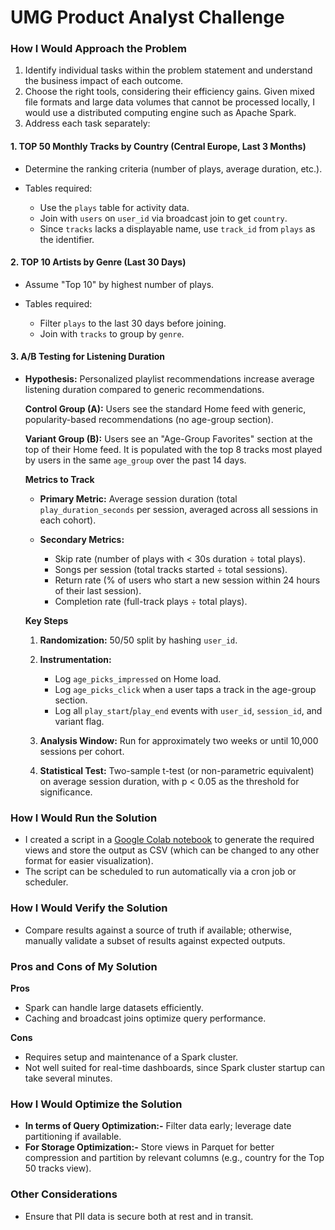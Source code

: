 # UMG Product Analyst Challenge

### How I Would Approach the Problem

1. Identify individual tasks within the problem statement and understand the business impact of each outcome.
2. Choose the right tools, considering their efficiency gains. Given mixed file formats and large data volumes that cannot be processed locally, I would use a distributed computing engine such as Apache Spark.
3. Address each task separately:

#### 1. TOP 50 Monthly Tracks by Country (Central Europe, Last 3 Months)

* Determine the ranking criteria (number of plays, average duration, etc.).
* Tables required:

  * Use the `plays` table for activity data.
  * Join with `users` on `user_id` via broadcast join to get `country`.
  * Since `tracks` lacks a displayable name, use `track_id` from `plays` as the identifier.

#### 2. TOP 10 Artists by Genre (Last 30 Days)

* Assume "Top 10" by highest number of plays.
* Tables required:

  * Filter `plays` to the last 30 days before joining.
  * Join with `tracks` to group by `genre`.

#### 3. A/B Testing for Listening Duration

* **Hypothesis:** Personalized playlist recommendations increase average listening duration compared to generic recommendations.

  **Control Group (A):**
  Users see the standard Home feed with generic, popularity-based recommendations (no age-group section).

  **Variant Group (B):**
  Users see an "Age-Group Favorites" section at the top of their Home feed. It is populated with the top 8 tracks most played by users in the same `age_group` over the past 14 days.

  **Metrics to Track**

  * **Primary Metric:** Average session duration (total `play_duration_seconds` per session, averaged across all sessions in each cohort).
  * **Secondary Metrics:**

    * Skip rate (number of plays with < 30s duration ÷ total plays).
    * Songs per session (total tracks started ÷ total sessions).
    * Return rate (% of users who start a new session within 24 hours of their last session).
    * Completion rate (full-track plays ÷ total plays).

  **Key Steps**

  1. **Randomization:** 50/50 split by hashing `user_id`.
  2. **Instrumentation:**

     * Log `age_picks_impressed` on Home load.
     * Log `age_picks_click` when a user taps a track in the age-group section.
     * Log all `play_start`/`play_end` events with `user_id`, `session_id`, and variant flag.
  3. **Analysis Window:** Run for approximately two weeks or until 10,000 sessions per cohort.
  4. **Statistical Test:** Two-sample t-test (or non-parametric equivalent) on average session duration, with p < 0.05 as the threshold for significance.

### How I Would Run the Solution

* I created a script in a [Google Colab notebook](https://colab.research.google.com/drive/1uxSJVZykEZwvFODMjSZs4hjQ92zzJWJ4?usp=sharing) to generate the required views and store the output as CSV (which can be changed to any other format for easier visualization).
* The script can be scheduled to run automatically via a cron job or scheduler.

### How I Would Verify the Solution

* Compare results against a source of truth if available; otherwise, manually validate a subset of results against expected outputs.

### Pros and Cons of My Solution

**Pros**

* Spark can handle large datasets efficiently.
* Caching and broadcast joins optimize query performance.

**Cons**

* Requires setup and maintenance of a Spark cluster.
* Not well suited for real-time dashboards, since Spark cluster startup can take several minutes.

### How I Would Optimize the Solution

* **In terms of Query Optimization:-** Filter data early; leverage date partitioning if available.
* **For Storage Optimization:-** Store views in Parquet for better compression and partition by relevant columns (e.g., country for the Top 50 tracks view).

### Other Considerations

* Ensure that PII data is secure both at rest and in transit.
